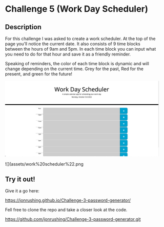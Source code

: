# Challenge 5 (Work Day Scheduler)

## Description 
For this challenge I was asked to create a work scheduler. At the top of the page you'll notice the current date. 
It also consists of 9 time blocks between the hours of 9am and 5pm. In each time block you can input what you need to do for that hour and save it as a friendly reminder.

Speaking of reminders, the color of each time block is dynamic and will change depending on the current time. Grey for the past, Red for the present, and green for the future!






![](assets/work%20scheduler.png) 





![](assets/work%20scheduler%22.png
## Try it out!

Give it a go here: 

https://jonrushing.github.io/Challenge-3-password-generator/

Fell free to clone the repo and take a closer look at the code.

https://github.com/jonrushing/Challenge-3-password-generator.git

